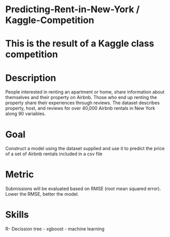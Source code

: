 # Predicting-Rent-in-New-York / Kaggle-Competition

# This is the result of a Kaggle class competition

# Description
People interested in renting an apartment or home, share information about themselves and their property on Airbnb. Those who end up renting the property share their experiences through reviews. The dataset describes property, host, and reviews for over 40,000 Airbnb rentals in New York along 90 variables.

# Goal
Construct a model using the dataset supplied and use it to predict the price of a set of Airbnb rentals included in a csv file

# Metric

Submissions will be evaluated based on RMSE (root mean squared error). Lower the RMSE, better the model.


# Skills
R- Decission tree - xgboost - machine learning
